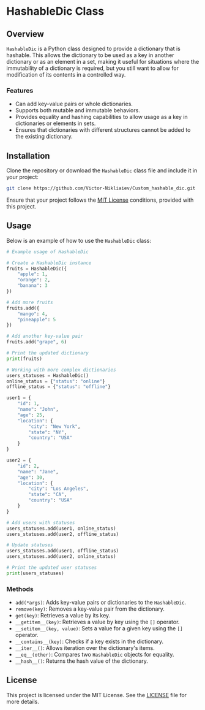 # HashableDic Class

## Overview

`HashableDic` is a Python class designed to provide a dictionary that is hashable. This allows the dictionary to be used as a key in another dictionary or as an element in a set, making it useful for situations where the immutability of a dictionary is required, but you still want to allow for modification of its contents in a controlled way.

### Features

-   Can add key-value pairs or whole dictionaries.
-   Supports both mutable and immutable behaviors.
-   Provides equality and hashing capabilities to allow usage as a key in dictionaries or elements in sets.
-   Ensures that dictionaries with different structures cannot be added to the existing dictionary.

## Installation

Clone the repository or download the `HashableDic` class file and include it in your project:

```bash
git clone https://github.com/Victor-Nikliaiev/Custom_hashable_dic.git
```

Ensure that your project follows the [MIT License](LICENSE.md) conditions, provided with this project.

## Usage

Below is an example of how to use the `HashableDic` class:

```python
# Example usage of HashableDic

# Create a HashableDic instance
fruits = HashableDic({
    "apple": 1,
    "orange": 2,
    "banana": 3
})

# Add more fruits
fruits.add({
    "mango": 4,
    "pineapple": 5
})

# Add another key-value pair
fruits.add("grape", 6)

# Print the updated dictionary
print(fruits)

# Working with more complex dictionaries
users_statuses = HashableDic()
online_status = {"status": "online"}
offline_status = {"status": "offline"}

user1 = {
    "id": 1,
    "name": "John",
    "age": 25,
    "location": {
        "city": "New York",
        "state": "NY",
        "country": "USA"
    }
}

user2 = {
    "id": 2,
    "name": "Jane",
    "age": 30,
    "location": {
        "city": "Los Angeles",
        "state": "CA",
        "country": "USA"
    }
}

# Add users with statuses
users_statuses.add(user1, online_status)
users_statuses.add(user2, offline_status)

# Update statuses
users_statuses.add(user1, offline_status)
users_statuses.add(user2, online_status)

# Print the updated user statuses
print(users_statuses)
```

### Methods

-   `add(*args)`: Adds key-value pairs or dictionaries to the `HashableDic`.
-   `remove(key)`: Removes a key-value pair from the dictionary.
-   `get(key)`: Retrieves a value by its key.
-   `__getitem__(key)`: Retrieves a value by key using the `[]` operator.
-   `__setitem__(key, value)`: Sets a value for a given key using the `[]` operator.
-   `__contains__(key)`: Checks if a key exists in the dictionary.
-   `__iter__()`: Allows iteration over the dictionary's items.
-   `__eq__(other)`: Compares two `HashableDic` objects for equality.
-   `__hash__()`: Returns the hash value of the dictionary.

## License

This project is licensed under the MIT License. See the [LICENSE](LICENSE.md) file for more details.
